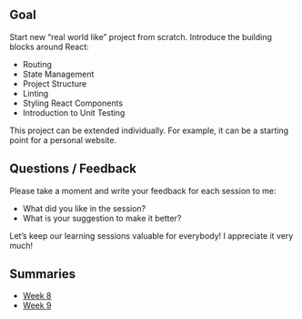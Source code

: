 ## Goal

Start new “real world like” project from scratch.
Introduce the building blocks around React:
- Routing
- State Management
- Project Structure
- Linting
- Styling React Components
- Introduction to Unit Testing

This project can be extended individually. For example, it can be a starting point for a personal website.

## Questions / Feedback

Please take a moment and write your feedback for each session to me:
- What did you like in the session?
- What is your suggestion to make it better?

Let’s keep our learning sessions valuable for everybody!
I appreciate it very much!

## Summaries

* [Week 8](https://docs.google.com/presentation/d/1lYu9RJhnCm5BnK4LYHckIjkKL34Sf6VTfJRDWVxUw40/edit?usp=sharing)
* [Week 9](https://docs.google.com/presentation/d/1dflaBXnhJH0HveM4wxehFc1OgMQrPd4JwFS7yznHwEA/edit?usp=sharing)
